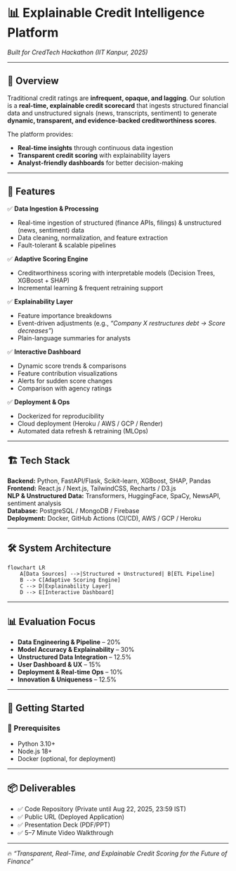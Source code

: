 # 📊 Explainable Credit Intelligence Platform  
*Built for CredTech Hackathon (IIT Kanpur, 2025)*  

---

## 📖 Overview  
Traditional credit ratings are **infrequent, opaque, and lagging**. Our solution is a **real-time, explainable credit scorecard** that ingests structured financial data and unstructured signals (news, transcripts, sentiment) to generate **dynamic, transparent, and evidence-backed creditworthiness scores**.  

The platform provides:  
- **Real-time insights** through continuous data ingestion  
- **Transparent credit scoring** with explainability layers  
- **Analyst-friendly dashboards** for better decision-making  

---

## 🎯 Features  

✅ **Data Ingestion & Processing**  
- Real-time ingestion of structured (finance APIs, filings) & unstructured (news, sentiment) data  
- Data cleaning, normalization, and feature extraction  
- Fault-tolerant & scalable pipelines  

✅ **Adaptive Scoring Engine**  
- Creditworthiness scoring with interpretable models (Decision Trees, XGBoost + SHAP)  
- Incremental learning & frequent retraining support  

✅ **Explainability Layer**  
- Feature importance breakdowns  
- Event-driven adjustments (e.g., *“Company X restructures debt → Score decreases”*)  
- Plain-language summaries for analysts  

✅ **Interactive Dashboard**  
- Dynamic score trends & comparisons  
- Feature contribution visualizations  
- Alerts for sudden score changes  
- Comparison with agency ratings  

✅ **Deployment & Ops**  
- Dockerized for reproducibility  
- Cloud deployment (Heroku / AWS / GCP / Render)  
- Automated data refresh & retraining (MLOps)  

---

## 🏗️ Tech Stack  

**Backend:** Python, FastAPI/Flask, Scikit-learn, XGBoost, SHAP, Pandas  
**Frontend:** React.js / Next.js, TailwindCSS, Recharts / D3.js  
**NLP & Unstructured Data:** Transformers, HuggingFace, SpaCy, NewsAPI, sentiment analysis  
**Database:** PostgreSQL / MongoDB / Firebase  
**Deployment:** Docker, GitHub Actions (CI/CD), AWS / GCP / Heroku  

---

## 🛠️ System Architecture  

```mermaid
flowchart LR
    A[Data Sources] -->|Structured + Unstructured| B[ETL Pipeline]
    B --> C[Adaptive Scoring Engine]
    C --> D[Explainability Layer]
    D --> E[Interactive Dashboard]
```

---

## 📊 Evaluation Focus  

- **Data Engineering & Pipeline** – 20%  
- **Model Accuracy & Explainability** – 30%  
- **Unstructured Data Integration** – 12.5%  
- **User Dashboard & UX** – 15%  
- **Deployment & Real-time Ops** – 10%  
- **Innovation & Uniqueness** – 12.5%  

---

## 🚀 Getting Started  

### 🔧 Prerequisites  
- Python 3.10+  
- Node.js 18+  
- Docker (optional, for deployment)  

---

## 📦 Deliverables  

- ✅ Code Repository (Private until Aug 22, 2025, 23:59 IST)  
- ✅ Public URL (Deployed Application)  
- ✅ Presentation Deck (PDF/PPT)  
- ✅ 5–7 Minute Video Walkthrough  

---
🔥 *“Transparent, Real-Time, and Explainable Credit Scoring for the Future of Finance”*  
